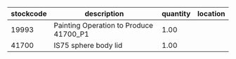 |stockcode|description|quantity|location|
|---------|-----------|--------|--------|
|19993|Painting Operation to Produce 41700_P1|1.00||
|41700|IS75 sphere body lid|1.00||
